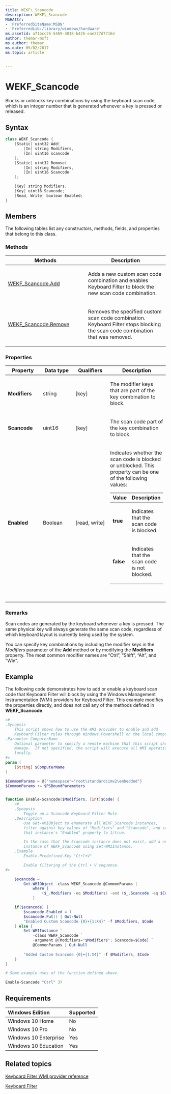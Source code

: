 ```yaml
---
title: WEKF\_Scancode
description: WEKF\_Scancode
MSHAttr:
- 'PreferredSiteName:MSDN'
- 'PreferredLib:/library/windows/hardware'
ms.assetid: a71bcc26-5469-4018-b426-eae277d7716d
author: themar-msft
ms.author: themar
ms.date: 05/02/2017
ms.topic: article


---
```

# WEKF\_Scancode

Blocks or unblocks key combinations by using the keyboard scan code, which is an integer number that is generated whenever a key is pressed or released.

## Syntax

```powershell
class WEKF_Scancode {
    [Static] uint32 Add(
        [In] string Modifiers,
        [In] uint16 scancode
    );
    [Static] uint32 Remove(
        [In] string Modifiers,
        [In] uint16 Scancode
    );

    [Key] string Modifiers;
    [Key] uint16 Scancode;
    [Read, Write] boolean Enabled;
}
```

## Members

The following tables list any constructors, methods, fields, and properties that belong to this class.

### <a href="" id="mth"></a>Methods

<table>
<colgroup>
<col width="50%" />
<col width="50%" />
</colgroup>
<thead>
<tr class="header">
<th>Methods</th>
<th>Description</th>
</tr>
</thead>
<tbody>
<tr class="odd">
<td><p><a href="wekf-scancodeadd.md" data-raw-source="[WEKF_Scancode.Add](wekf-scancodeadd.md)">WEKF_Scancode.Add</a></p></td>
<td><p>Adds a new custom scan code combination and enables Keyboard Filter to block the new scan code combination.</p></td>
</tr>
<tr class="even">
<td><p><a href="wekf-scancoderemove.md" data-raw-source="[WEKF_Scancode.Remove](wekf-scancoderemove.md)">WEKF_Scancode.Remove</a></p></td>
<td><p>Removes the specified custom scan code combination. Keyboard Filter stops blocking the scan code combination that was removed.</p></td>
</tr>
</tbody>
</table>

### <a href="" id="pro"></a>Properties

<table>
<colgroup>
<col width="25%" />
<col width="25%" />
<col width="25%" />
<col width="25%" />
</colgroup>
<thead>
<tr class="header">
<th>Property</th>
<th>Data type</th>
<th>Qualifiers</th>
<th>Description</th>
</tr>
</thead>
<tbody>
<tr class="odd">
<td><p><strong>Modifiers</strong></p></td>
<td><p>string</p></td>
<td><p>[key]</p></td>
<td><p>The modifier keys that are part of the key combination to block.</p></td>
</tr>
<tr class="even">
<td><p><strong>Scancode</strong></p></td>
<td><p>uint16</p></td>
<td><p>[key]</p></td>
<td><p>The scan code part of the key combination to block.</p></td>
</tr>
<tr class="odd">
<td><p><strong>Enabled</strong></p></td>
<td><p>Boolean</p></td>
<td><p>[read, write]</p></td>
<td><p>Indicates whether the scan code is blocked or unblocked. This property can be one of the following values:</p>
<table>
<colgroup>
<col width="50%" />
<col width="50%" />
</colgroup>
<thead>
<tr class="header">
<th>Value</th>
<th>Description</th>
</tr>
</thead>
<tbody>
<tr class="odd">
<td><p><strong>true</strong></p></td>
<td><p>Indicates that the scan code is blocked.</p></td>
</tr>
<tr class="even">
<td><p><strong>false</strong></p></td>
<td><p>Indicates that the scan code is not blocked.</p></td>
</tr>
</tbody>
</table>
<p> </p></td>
</tr>
</tbody>
</table>

### Remarks

Scan codes are generated by the keyboard whenever a key is pressed. The same physical key will always generate the same scan code, regardless of which keyboard layout is currently being used by the system.

You can specify key combinations by including the modifier keys in the *Modifiers* parameter of the **Add** method or by modifying the **Modifiers** property. The most common modifier names are “Ctrl”, “Shift”, “Alt”, and “Win”.

## Example

The following code demonstrates how to add or enable a keyboard scan code that Keyboard Filter will block by using the Windows Management Instrumentation (WMI) providers for Keyboard Filter. This example modifies the properties directly, and does not call any of the methods defined in **WEKF\_Scancode**.

```powershell
<#
.Synopsis
    This script shows how to use the WMI provider to enable and add 
    Keyboard Filter rules through Windows Powershell on the local computer.
.Parameter ComputerName
    Optional parameter to specify a remote machine that this script should
    manage.  If not specified, the script will execute all WMI operations
    locally.
#>
param (
    [String] $ComputerName
)

$CommonParams = @{"namespace"="root\standardcimv2\embedded"}
$CommonParams += $PSBoundParameters


function Enable-Scancode($Modifiers, [int]$Code) {
    <#
    .Synopsis
        Toggle on a Scancode Keyboard Filter Rule
    .Description
        Use Get-WMIObject to enumerate all WEKF_Scancode instances,
        filter against key values of "Modifiers" and "Scancode", and set
        that instance's "Enabled" property to 1/true.

        In the case that the Scancode instance does not exist, add a new
        instance of WEKF_Scancode using Set-WMIInstance.
    .Example
        Enable-Predefined-Key "Ctrl+V"

        Enable filtering of the Ctrl + V sequence.
#>

    $scancode =
        Get-WMIObject -class WEKF_Scancode @CommonParams |
            where {
                ($_.Modifiers -eq $Modifiers) -and ($_.Scancode -eq $Code)
            }

    if($scancode) {
        $scancode.Enabled = 1
        $scancode.Put() | Out-Null
        "Enabled Custom Scancode {0}+{1:X4}" -f $Modifiers, $Code
    } else {
        Set-WMIInstance `
            -class WEKF_Scancode `
            -argument @{Modifiers="$Modifiers"; Scancode=$Code} `
            @CommonParams | Out-Null
 
        "Added Custom Scancode {0}+{1:X4}" -f $Modifiers, $Code
    }
}

# Some example uses of the function defined above.

Enable-Scancode "Ctrl" 37
```

## Requirements

| Windows Edition       | Supported |
|:----------------------|:----------|
| Windows 10 Home       | No        |
| Windows 10 Pro        | No        |
| Windows 10 Enterprise | Yes       |
| Windows 10 Education  | Yes       |

## Related topics

[Keyboard Filter WMI provider reference](keyboardfilter-wmi-provider-reference.md)

[Keyboard Filter](keyboardfilter.md)
